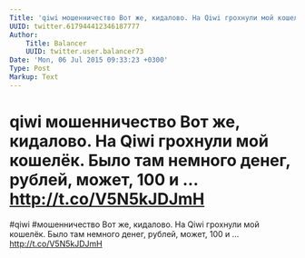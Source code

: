 ```yaml
---
Title: 'qiwi мошенничество Вот же, кидалово. На Qiwi грохнули мой кошелёк. Было там немного денег, рублей, может, 100 и … http://t.co/V5N5kJDJmH'
UUID: twitter.617944412346187777
Author:
    Title: Balancer
    UUID: twitter.user.balancer73
Date: 'Mon, 06 Jul 2015 09:33:23 +0300'
Type: Post
Markup: Text
---
```


# qiwi мошенничество Вот же, кидалово. На Qiwi грохнули мой кошелёк. Было там немного денег, рублей, может, 100 и … http://t.co/V5N5kJDJmH

#qiwi #мошенничество Вот же, кидалово. На Qiwi грохнули мой
кошелёк. Было там немного денег, рублей, может, 100 и …
http://t.co/V5N5kJDJmH